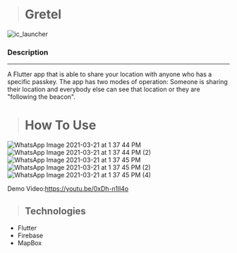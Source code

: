 
> # Gretel
![ic_launcher](https://user-images.githubusercontent.com/52599836/111898133-205b4f00-8a4a-11eb-8bf8-7f267b2d1510.png)


### Description
---
A Flutter app that is able to share your location with anyone who has a specific passkey.
The app has two modes of operation: Someone is sharing their location and everybody else can see that location or they are "following the beacon".


> #  How To Use
![WhatsApp Image 2021-03-21 at 1 37 44 PM](https://user-images.githubusercontent.com/52599836/111898322-42090600-8a4b-11eb-82f6-ed6ec0109ec8.jpeg)
![WhatsApp Image 2021-03-21 at 1 37 44 PM (2)](https://user-images.githubusercontent.com/52599836/111898332-50572200-8a4b-11eb-9769-7d346778af94.jpeg)
![WhatsApp Image 2021-03-21 at 1 37 45 PM](https://user-images.githubusercontent.com/52599836/111898337-551bd600-8a4b-11eb-931f-2c90b6e654c4.jpeg)
![WhatsApp Image 2021-03-21 at 1 37 45 PM (2)](https://user-images.githubusercontent.com/52599836/111898340-5947f380-8a4b-11eb-8cc0-9ffa62c5190a.jpeg)
![WhatsApp Image 2021-03-21 at 1 37 45 PM (4)](https://user-images.githubusercontent.com/52599836/111898343-5e0ca780-8a4b-11eb-8e27-1ce392927e1a.jpeg)

Demo Video:https://youtu.be/0xDh-n1ll4o



> ##  Technologies

- Flutter
- Firebase
- MapBox
